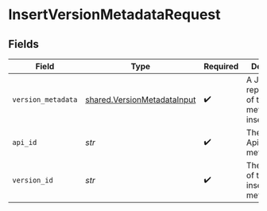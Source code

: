 # InsertVersionMetadataRequest


## Fields

| Field                                                                      | Type                                                                       | Required                                                                   | Description                                                                |
| -------------------------------------------------------------------------- | -------------------------------------------------------------------------- | -------------------------------------------------------------------------- | -------------------------------------------------------------------------- |
| `version_metadata`                                                         | [shared.VersionMetadataInput](../../models/shared/versionmetadatainput.md) | :heavy_check_mark:                                                         | A JSON representation of the metadata to insert.                           |
| `api_id`                                                                   | *str*                                                                      | :heavy_check_mark:                                                         | The ID of the Api to insert metadata for.                                  |
| `version_id`                                                               | *str*                                                                      | :heavy_check_mark:                                                         | The version ID of the Api to insert metadata for.                          |